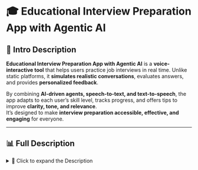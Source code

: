 # 🎓 Educational Interview Preparation App with Agentic AI

## 📌 Intro Description
**Educational Interview Preparation App with Agentic AI** is a **voice-interactive tool** that helps users practice job interviews in real time. Unlike static platforms, it **simulates realistic conversations**, evaluates answers, and provides **personalized feedback**.

By combining **AI-driven agents, speech-to-text, and text-to-speech**, the app adapts to each user’s skill level, tracks progress, and offers tips to improve **clarity, tone, and relevance**.  
It’s designed to make **interview preparation accessible, effective, and engaging** for everyone.

---

## 📊 Full Description

<details>
  <summary>📖 Click to expand the Description</summary>

### 🛠 Problem Solved
Preparing for interviews often requires:
- ✅ Personalized practice
- ✅ Real-time feedback
- ✅ Realistic simulation

Traditional platforms fail to adapt, offering **static scripts** or **rigid Q&A**.  
This app solves the gap by providing **intelligent, voice-driven interview training** with **adaptive coaching**.

---

### 🚀 Solution & Achievements
- 🧠 **Agentic AI architecture**: Modular interview agents (questioning, feedback, hints).
- 🎤 **Full voice interaction**: Google STT/TTS + WebRTC for real-time conversations.
- 📊 **Feedback evaluation**: Assess clarity, relevance, and tone.
- 📚 **Progress tracking**: PostgreSQL memory system for personalized learning.
- 🤖 **Adaptive difficulty**: AI interviewer adjusts questions based on performance.

---

### 🔑 Key Achievements
- Built modular **LangChain + Mistral** agents for interview flow.
- Enabled **low-latency voice sessions** via WebRTC.
- Developed **feedback agents** for real-time scoring & tips.
- Integrated **context-aware memory** for personalized learning history.
- Supported **adaptive interview scenarios** (tech, HR, behavioral, etc.).

---

### 🧩 Training & System Highlights
- **Agentic AI Structure**: Specialized agents for questioning, evaluation, hints, and follow-ups.
- **Voice Interaction**: Google STT/TTS APIs + WebRTC for smooth speech-driven dialogue.
- **Feedback Loop**: Responses analyzed

</details>